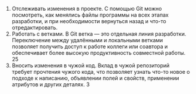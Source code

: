 1. Отслеживать изменения в проекте. С помощью Git можно посмотреть, как менялись файлы программы на всех этапах разработки, и при необходимости вернуться назад и что-то отредактировать.
2. Работать с ветками. В Git ветка — это отдельная линия разработки. Переключение между удалёнными и локальными ветками позволяет получить доступ к работе коллеги или соавтора и обеспечивает более высокую продуктивность совместной работы. 25
3. Вносить изменения в чужой код. Вклад в чужой репозиторий требует прочтения чужого кода, что позволяет узнать что-то новое о подходе к написанию, объявлении полей и свойств, применении атрибутов и других деталях. 3